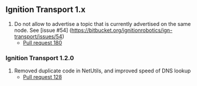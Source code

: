 ## Ignition Transport 1.x

1. Do not allow to advertise a topic that is currently advertised on the same node.
   See [issue #54] (https://bitbucket.org/ignitionrobotics/ign-transport/issues/54)
    * [Pull request 180](https://bitbucket.org/ignitionrobotics/ign-transport/pull-request/180)

### Ignition Transport 1.2.0

1. Removed duplicate code in NetUtils, and improved speed of DNS lookup
    * [Pull request 128](https://bitbucket.org/ignitionrobotics/ign-transport/pull-request/128)
